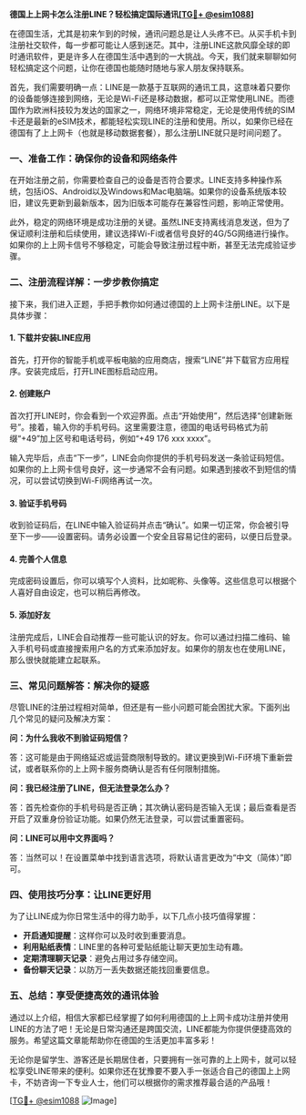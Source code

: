 **德国上上网卡怎么注册LINE？轻松搞定国际通讯[[TG💪+ @esim1088](https://t.me/s/esim1088)]**

在德国生活，尤其是初来乍到的时候，通讯问题总是让人头疼不已。从买手机卡到注册社交软件，每一步都可能让人感到迷茫。其中，注册LINE这款风靡全球的即时通讯软件，更是许多人在德国生活中遇到的一大挑战。今天，我们就来聊聊如何轻松搞定这个问题，让你在德国也能随时随地与家人朋友保持联系。

首先，我们需要明确一点：LINE是一款基于互联网的通讯工具，这意味着只要你的设备能够连接到网络，无论是Wi-Fi还是移动数据，都可以正常使用LINE。而德国作为欧洲科技较为发达的国家之一，网络环境非常稳定，无论是使用传统的SIM卡还是最新的eSIM技术，都能轻松实现LINE的注册和使用。所以，如果你已经在德国有了上上网卡（也就是移动数据套餐），那么注册LINE就只是时间问题了。

### 一、准备工作：确保你的设备和网络条件

在开始注册之前，你需要检查自己的设备是否符合要求。LINE支持多种操作系统，包括iOS、Android以及Windows和Mac电脑端。如果你的设备系统版本较旧，建议先更新到最新版本，因为旧版本可能存在兼容性问题，影响正常使用。

此外，稳定的网络环境是成功注册的关键。虽然LINE支持离线消息发送，但为了保证顺利注册和后续使用，建议选择Wi-Fi或者信号良好的4G/5G网络进行操作。如果你的上上网卡信号不够稳定，可能会导致注册过程中断，甚至无法完成验证步骤。

### 二、注册流程详解：一步步教你搞定

接下来，我们进入正题，手把手教你如何通过德国的上上网卡注册LINE。以下是具体步骤：

#### 1. 下载并安装LINE应用

首先，打开你的智能手机或平板电脑的应用商店，搜索“LINE”并下载官方应用程序。安装完成后，打开LINE图标启动应用。

#### 2. 创建账户

首次打开LINE时，你会看到一个欢迎界面。点击“开始使用”，然后选择“创建新账号”。接着，输入你的手机号码。这里需要注意，德国的电话号码格式为前缀“+49”加上区号和电话号码，例如“+49 176 xxx xxxx”。

输入完毕后，点击“下一步”，LINE会向你提供的手机号码发送一条验证码短信。如果你的上上网卡信号良好，这一步通常不会有问题。如果遇到接收不到短信的情况，可以尝试切换到Wi-Fi网络再试一次。

#### 3. 验证手机号码

收到验证码后，在LINE中输入验证码并点击“确认”。如果一切正常，你会被引导至下一步——设置密码。请务必设置一个安全且容易记住的密码，以便日后登录。

#### 4. 完善个人信息

完成密码设置后，你可以填写个人资料，比如昵称、头像等。这些信息可以根据个人喜好自由设定，也可以稍后再修改。

#### 5. 添加好友

注册完成后，LINE会自动推荐一些可能认识的好友。你可以通过扫描二维码、输入手机号码或直接搜索用户名的方式来添加好友。如果你的朋友也在使用LINE，那么很快就能建立起联系。

### 三、常见问题解答：解决你的疑惑

尽管LINE的注册过程相对简单，但还是有一些小问题可能会困扰大家。下面列出几个常见的疑问及解决方案：

**问：为什么我收不到验证码短信？**

答：这可能是由于网络延迟或运营商限制导致的。建议更换到Wi-Fi环境下重新尝试，或者联系你的上上网卡服务商确认是否有任何限制措施。

**问：我已经注册了LINE，但无法登录怎么办？**

答：首先检查你的手机号码是否正确；其次确认密码是否输入无误；最后查看是否开启了双重身份验证功能。如果仍然无法登录，可以尝试重置密码。

**问：LINE可以用中文界面吗？**

答：当然可以！在设置菜单中找到语言选项，将默认语言更改为“中文（简体）”即可。

### 四、使用技巧分享：让LINE更好用

为了让LINE成为你日常生活中的得力助手，以下几点小技巧值得掌握：

- **开启通知提醒**：这样你可以及时收到重要消息。
- **利用贴纸表情**：LINE里的各种可爱贴纸能让聊天更加生动有趣。
- **定期清理聊天记录**：避免占用过多存储空间。
- **备份聊天记录**：以防万一丢失数据还能找回重要信息。

### 五、总结：享受便捷高效的通讯体验

通过以上介绍，相信大家都已经掌握了如何利用德国的上上网卡成功注册并使用LINE的方法了吧！无论是日常沟通还是跨国交流，LINE都能为你提供便捷高效的服务。希望这篇文章能帮助你在德国的生活更加丰富多彩！

无论你是留学生、游客还是长期居住者，只要拥有一张可靠的上上网卡，就可以轻松享受LINE带来的便利。如果你还在犹豫要不要入手一张适合自己的德国上上网卡，不妨咨询一下专业人士，他们可以根据你的需求推荐最合适的产品哦！

[[TG💪+ @esim1088](https://t.me/s/esim1088) ![Image](https://i.postimg.cc/4NQfJmqS/Snipaste-2025-05-13-00-14-12.png)]